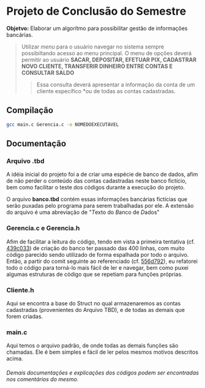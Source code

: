 # Projeto de Conclusão do Semestre
**Objetvo:** Elaborar um algorítmo para possibilitar gestão de informações bancárias.

> Utilizar *menu* para o usuário navegar no sistema sempre possibiltando acesso ao menu principal. O menu de opções deverá permitir ao usuário **SACAR, DEPOSITAR, EFETUAR PIX, CADASTRAR NOVO CLIENTE, TRANSFERIR DINHEIRO ENTRE CONTAS E CONSULTAR SALDO** 
> > Essa consulta deverá apresentar a informação da conta de um cliente específico **ou* de todas as contas cadastradas.

## Compilação 

```bash
gcc main.c Gerencia.c -o NOMEDOEXECUTÁVEL
```

## Documentação 
### Arquivo .tbd
A idéia inicial do projeto foi a de criar uma espécie de banco de dados, afim de não perder o conteúdo das contas cadastradas neste banco fictício, bem como facilitar o teste dos códigos durante a execução do projeto. 

O arquivo **banco.tbd** contém essas informações bancárias fictícias que serão puxadas pelo programa para serem trabalhadas por ele. A extensão do arquivo é uma abreviação de "*T*exto do *B*anco de *D*ados" 

### Gerencia.c e Gerencia.h 
Afim de facilitar a leitura do código, tendo em vista a primeira tentativa (cf. [439c033](https://github.com/gabrielcoelho/ial002-2023/commit/439c03374b42106dc1e27504a8e1cb7dfcaebffd)) de criação do banco ter passado das 400 linhas, com muito código parecido sendo utilizado de forma espalhada por todo o arquivo. Então, a partir do comit seguinte ao referenciado (cf. [556d792](https://github.com/GabrielCoelho/IAL002-2023/commit/556d79294b6245198b4da0660711ab3a9ba8a91c)), eu refatorei todo o código para torná-lo mais fácil de ler e navegar, bem como puxei algumas estruturas de código que se repetiam para funções próprias.

### Cliente.h 
Aqui se encontra a base do Struct no qual armazenaremos as contas cadastradas (provenientes do Arquivo TBD), e de todas as demais que forem criadas. 

### main.c 
Aqui temos o arquivo padrão, de onde todas as demais funções são chamadas. Ele é bem simples e fácil de ler pelos mesmos motivos descritos acima. 

###### Demais documentações e explicações dos códigos podem ser encontradas nos comentários do mesmo.

